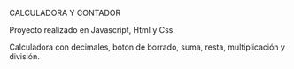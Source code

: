 CALCULADORA Y CONTADOR

Proyecto realizado en Javascript, Html y Css.

Calculadora con decimales, boton de borrado, suma, resta, multiplicación y división.

